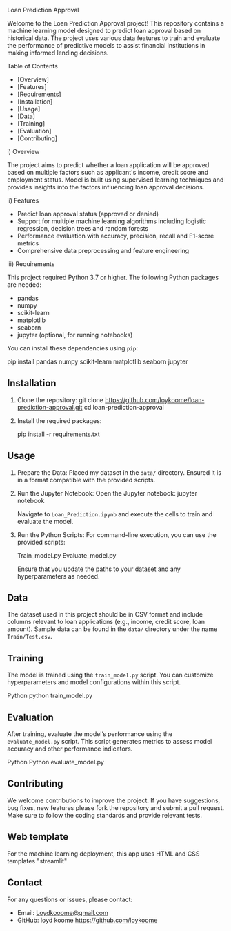 Loan Prediction Approval

Welcome to the Loan Prediction Approval project! This repository contains a machine learning model designed to predict loan approval based on historical data.
The project uses various data features to train and evaluate the performance of predictive models to assist financial institutions in making informed lending decisions.

 Table of Contents

- [Overview]
- [Features]
- [Requirements]
- [Installation]
- [Usage]
- [Data]
- [Training]
- [Evaluation]
- [Contributing]

i) Overview

The project aims to predict whether a loan application will be approved based on multiple factors such as applicant's income, credit score and employment status. 
Model is built using supervised learning techniques and provides insights into the factors influencing loan approval decisions.

ii) Features

- Predict loan approval status (approved or denied)
- Support for multiple machine learning algorithms including logistic regression, decision trees and random forests
- Performance evaluation with accuracy, precision, recall and F1-score metrics
- Comprehensive data preprocessing and feature engineering

iii) Requirements

This project required Python 3.7 or higher. The following Python packages are needed:

- pandas
- numpy
- scikit-learn
- matplotlib
- seaborn
- jupyter (optional, for running notebooks)

You can install these dependencies using `pip`:

pip install pandas numpy scikit-learn matplotlib seaborn jupyter

 ## Installation

1. Clone the repository:
   git clone https://github.com/loykoome/loan-prediction-approval.git
   cd loan-prediction-approval
   

2. Install the required packages:

   pip install -r requirements.txt


 ## Usage

1. Prepare the Data: Placed my dataset in the `data/` directory. Ensured it is in a format compatible with the provided scripts.

2. Run the Jupyter Notebook: Open the Jupyter notebook:
   jupyter notebook
   

   Navigate to `Loan_Prediction.ipynb` and execute the cells to train and evaluate the model.

3. Run the Python Scripts: For command-line execution, you can use the provided scripts:

   Train_model.py
   Evaluate_model.py
  

   Ensure that you update the paths to your dataset and any hyperparameters as needed.

 ## Data

The dataset used in this project should be in CSV format and include columns relevant to loan applications (e.g., income, credit score, loan amount).
Sample data can be found in the `data/` directory under the name `Train/Test.csv`.

 ## Training

The model is trained using the `train_model.py` script. You can customize hyperparameters and model configurations within this script.

Python
python train_model.py

 ## Evaluation

After training, evaluate the model’s performance using the `evaluate_model.py` script. This script generates metrics to assess model accuracy and other performance indicators.

Python
Python evaluate_model.py

## Contributing

We welcome contributions to improve the project. If you have suggestions, bug fixes, new features please fork the repository and submit a pull request.
Make sure to follow the coding standards and provide relevant tests.

## Web template
For the machine learning deployment, this app uses HTML and CSS templates "streamlit"

 ## Contact

For any questions or issues, please contact:

- Email: Loydkooome@gmail.com
- GitHub: loyd koome https://github.com/loykoome

